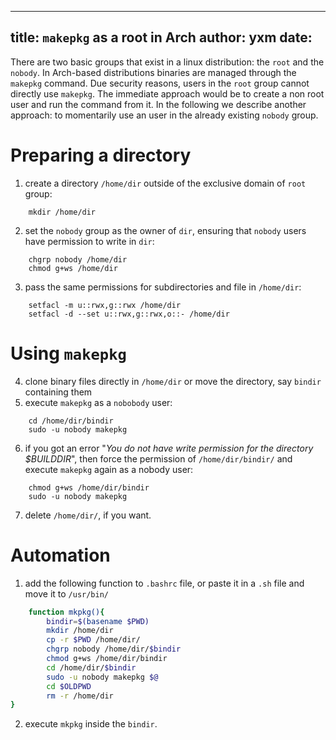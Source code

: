  ---
 title: `makepkg` as a root in Arch
 author: yxm
 date:
 ---
 
There are two basic groups that exist in a linux distribution: the `root` and the `nobody`. In Arch-based
distributions binaries are managed through the `makepkg` command. Due security reasons, users in the `root`
group cannot directly use `makepkg`. The immediate approach would be to create a non root user and run the
command from it. In the following we describe another approach: to momentarily use an user in the already
existing `nobody` group.

Preparing a directory 
======================

1. create a directory `/home/dir` outside of the exclusive domain of `root` group:
```
    mkdir /home/dir
```
2. set the `nobody` group as the owner of `dir`, ensuring that `nobody` users have permission to write in `dir`:
```
    chgrp nobody /home/dir
    chmod g+ws /home/dir
```
3. pass the same permissions for subdirectories and file in `/home/dir`:
```
    setfacl -m u::rwx,g::rwx /home/dir
    setfacl -d --set u::rwx,g::rwx,o::- /home/dir
```

Using `makepkg`
=================

4. clone binary files directly in `/home/dir` or move the directory, say `bindir` containing them
5. execute `makepkg` as a `nobobody` user:
```
    cd /home/dir/bindir
    sudo -u nobody makepkg
```
6. if you got an error "*You do not have write permission for the directory $BUILDDIR*", then force the
   permission of `/home/dir/bindir/` and execute `makepkg` again as a nobody user:  
```
    chmod g+ws /home/dir/bindir
    sudo -u nobody makepkg
```
7. delete `/home/dir/`, if you want.

Automation
==============

1. add the following function to  `.bashrc` file, or paste it in a `.sh` file and move it to `/usr/bin/`

```bash
    function mkpkg(){
        bindir=$(basename $PWD)
        mkdir /home/dir
        cp -r $PWD /home/dir/
        chgrp nobody /home/dir/$bindir
        chmod g+ws /home/dir/bindir
        cd /home/dir/$bindir
        sudo -u nobody makepkg $@
        cd $OLDPWD 
        rm -r /home/dir
}

```
2.  execute `mkpkg` inside the `bindir`.

